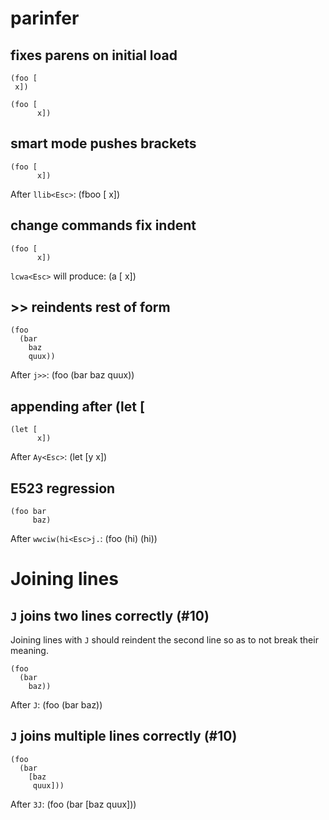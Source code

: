# parinfer
## fixes parens on initial load

    (foo [
     x])

    (foo [
          x])

## smart mode pushes brackets

    (foo [
          x])

After `llib<Esc>`:
    (fboo [
           x])

## change commands fix indent

    (foo [
          x])

`lcwa<Esc>` will produce:
    (a [
        x])

## >> reindents rest of form

    (foo
      (bar
        baz
        quux))

After `j>>`:
    (foo
        (bar
          baz
          quux))

## appending after (let [

    (let [
          x])

After `Ay<Esc>`:
    (let [y
          x])

## E523 regression
    (foo bar
         baz)

After `wwciw(hi<Esc>j.`:
    (foo (hi)
         (hi))

# Joining lines
## `J` joins two lines correctly (#10)

Joining lines with `J` should reindent the second line so as to not break
their meaning.

    (foo
      (bar
        baz))

After `J`:
    (foo (bar
           baz))

## `J` joins multiple lines correctly (#10)

    (foo
      (bar
        [baz
         quux]))

After `3J`:
    (foo (bar [baz
               quux]))
